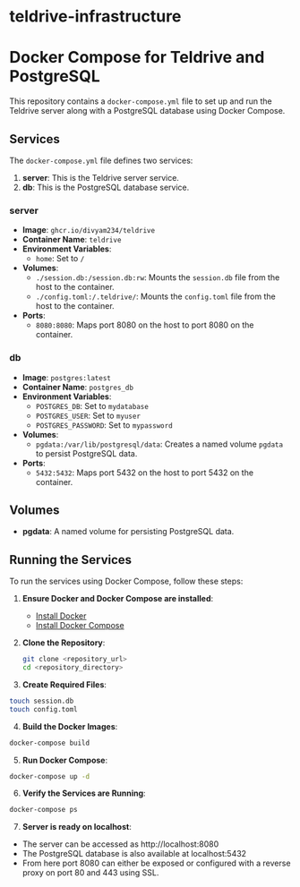 # teldrive-infrastructure
# Docker Compose for Teldrive and PostgreSQL

This repository contains a `docker-compose.yml` file to set up and run the Teldrive server along with a PostgreSQL database using Docker Compose.

## Services

The `docker-compose.yml` file defines two services:

1. **server**: This is the Teldrive server service.
2. **db**: This is the PostgreSQL database service.

### server

- **Image**: `ghcr.io/divyam234/teldrive`
- **Container Name**: `teldrive`
- **Environment Variables**:
  - `home`: Set to `/`
- **Volumes**:
  - `./session.db:/session.db:rw`: Mounts the `session.db` file from the host to the container.
  - `./config.toml:/.teldrive/`: Mounts the `config.toml` file from the host to the container.
- **Ports**:
  - `8080:8080`: Maps port 8080 on the host to port 8080 on the container.

### db

- **Image**: `postgres:latest`
- **Container Name**: `postgres_db`
- **Environment Variables**:
  - `POSTGRES_DB`: Set to `mydatabase`
  - `POSTGRES_USER`: Set to `myuser`
  - `POSTGRES_PASSWORD`: Set to `mypassword`
- **Volumes**:
  - `pgdata:/var/lib/postgresql/data`: Creates a named volume `pgdata` to persist PostgreSQL data.
- **Ports**:
  - `5432:5432`: Maps port 5432 on the host to port 5432 on the container.

## Volumes

- **pgdata**: A named volume for persisting PostgreSQL data.

## Running the Services

To run the services using Docker Compose, follow these steps:

1. **Ensure Docker and Docker Compose are installed**:

   - [Install Docker](https://docs.docker.com/get-docker/)
   - [Install Docker Compose](https://docs.docker.com/compose/install/)

2. **Clone the Repository**:

   ```bash
   git clone <repository_url>
   cd <repository_directory>
   ```
3. **Create Required Files**:
  ```bash
  touch session.db
  touch config.toml
  ```

4. **Build the Docker Images**:
  ```bash
  docker-compose build
  ```

5. **Run Docker Compose**:
  ```bash
  docker-compose up -d
  ```

6. **Verify the Services are Running**:
  ```bash
  docker-compose ps
  ```

7. **Server is ready on localhost**:
- The server can be accessed as http://localhost:8080
- The PostgreSQL database is also available at localhost:5432
- From here port 8080 can either be exposed or configured with a reverse proxy on port 80 and 443 using SSL.

